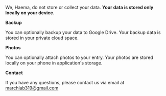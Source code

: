 We, Haema, do not store or collect your data. **Your data is stored only locally on your device.**



**Backup**

You can optionally backup your data to Google Drive. Your backup data is stored in your private cloud space.

**Photos**

You can optionally attach photos to your entry. Your photos are stored locally on your phone in application's storage.



**Contact**

If you have any questions, please contact us via email at [marchlab319@gmail.com](mailto:marchlab319@gmail.com)


